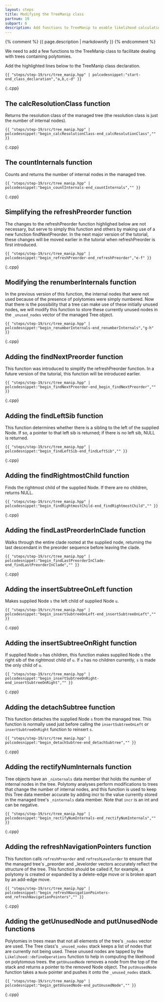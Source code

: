 ```yaml
---
layout: steps
title: Modifying the TreeManip class
partnum: 19
subpart: 6
description: Add functions to TreeManip to enable likelihood calculation on polytomous trees.
---
```

{% comment %}
{{ page.description | markdownify }}
{% endcomment %}

We need to add a few functions to the TreeManip class to facilitate dealing with trees containing polytomies.

Add the highlighted lines below to the TreeManip class declaration.
~~~~~~
{{ "steps/step-19/src/tree_manip.hpp" | polcodesnippet:"start-end_class_declaration","a,b,c-d" }}
~~~~~~
{:.cpp}

## The calcResolutionClass function

Returns the resolution class of the managed tree (the resolution class is just the number of internal nodes).
~~~~~~
{{ "steps/step-19/src/tree_manip.hpp" | polcodesnippet:"begin_calcResolutionClass-end_calcResolutionClass","" }}
~~~~~~
{:.cpp}

## The countInternals function

Counts and returns the number of internal nodes in the managed tree.
~~~~~~
{{ "steps/step-19/src/tree_manip.hpp" | polcodesnippet:"begin_countInternals-end_countInternals","" }}
~~~~~~
{:.cpp}

## Simplifying the refreshPreorder function

The changes to the refreshPreorder function highlighed below are not necessary, but serve to simply this function and others by making use of a new function findNextPreorder. In the next major version of the tutorial, these changes will be moved earlier in the tutorial when refreshPreorder is first introduced.
~~~~~~
{{ "steps/step-19/src/tree_manip.hpp" | polcodesnippet:"begin_refreshPreorder-end_refreshPreorder","e-f" }}
~~~~~~
{:.cpp}

## Modifying the renumberInternals function

In the previous version of this function, the internal nodes that were not used because of the presence of polytomies were simply numbered. Now that there is the possibility that a tree can make use of these initially unused nodes, we will modify this function to store these currently unused nodes in the `_unused_nodes` vector of the managed Tree object. 
~~~~~~
{{ "steps/step-19/src/tree_manip.hpp" | polcodesnippet:"begin_renumberInternals-end_renumberInternals","g-h" }}
~~~~~~
{:.cpp}

## Adding the findNextPreorder function

This function was introduced to simplify the refreshPreorder function. In a future version of the tutorial, this function will be introduced earlier.
~~~~~~
{{ "steps/step-19/src/tree_manip.hpp" | polcodesnippet:"begin_findNextPreorder-end_begin_findNextPreorder","" }}
~~~~~~
{:.cpp}

## Adding the findLeftSib function

This function determines whether there is a sibling to the left of the supplied Node. If so, a pointer to that left sib is returned; if there is no left sib, NULL is returned.
~~~~~~
{{ "steps/step-19/src/tree_manip.hpp" | polcodesnippet:"begin_findLeftSib-end_findLeftSib","" }}
~~~~~~
{:.cpp}

## Adding the findRightmostChild function

Finds the rightmost child of the supplied Node. If there are no children, returns NULL.
~~~~~~
{{ "steps/step-19/src/tree_manip.hpp" | polcodesnippet:"begin_findRightmostChild-end_findRightmostChild","" }}
~~~~~~
{:.cpp}

## Adding the findLastPreorderInClade function

Walks through the entire clade rooted at the supplied node, returning the last descendant in the preorder sequence before leaving the clade.
~~~~~~
{{ "steps/step-19/src/tree_manip.hpp" | polcodesnippet:"begin_findLastPreorderInClade-end_findLastPreorderInClade","" }}
~~~~~~
{:.cpp}

## Adding the insertSubtreeOnLeft function

Makes supplied Node `s` the left child of supplied Node `u`.
~~~~~~
{{ "steps/step-19/src/tree_manip.hpp" | polcodesnippet:"begin_insertSubtreeOnLeft-end_insertSubtreeOnLeft","" }}
~~~~~~
{:.cpp}

## Adding the insertSubtreeOnRight function

If supplied Node `u` has children, this function makes supplied Node `s` the right sib of the rightmost child of `u`. If `u` has no children currently, `s` is made the only child of `u`.
~~~~~~
{{ "steps/step-19/src/tree_manip.hpp" | polcodesnippet:"begin_insertSubtreeOnRight-end_insertSubtreeOnRight","" }}
~~~~~~
{:.cpp}

## Adding the detachSubtree function

This function detaches the supplied Node `s` from the managed tree. This function is normally used just before calling the `insertSubtreeOnLeft` or `insertSubtreeOnRight` function to reinsert `s`.
~~~~~~
{{ "steps/step-19/src/tree_manip.hpp" | polcodesnippet:"begin_detachSubtree-end_detachSubtree","" }}
~~~~~~
{:.cpp}

## Adding the rectifyNumInternals function

Tree objects have an `_ninternals` data member that holds the number of internal nodes in the tree. Polytomy analyses perform modifications to trees that change the number of internal nodes, and this function is used to keep this Tree data member accurate by adding incr to the value currently stored in the managed tree's `_ninternals` data member. Note that `incr` is an int and can be negative.
~~~~~~
{{ "steps/step-19/src/tree_manip.hpp" | polcodesnippet:"begin_rectifyNumInternals-end_rectifyNumInternals","" }}
~~~~~~
{:.cpp}

## Adding the refreshNavigationPointers function

This function calls `refreshPreorder` and `refreshLevelorder` to ensure that the managed tree's _preorder and _levelorder vectors accurately reflect the structure of the tree. This function should be called if, for example, a polytomy is created or expanded by a delete-edge move or is broken apart by an add-edge move.
~~~~~~
{{ "steps/step-19/src/tree_manip.hpp" | polcodesnippet:"begin_refreshNavigationPointers-end_refreshNavigationPointers","" }}
~~~~~~
{:.cpp}

## Adding the getUnusedNode and putUnusedNode functions

Polytomies in trees mean that not all elements of the tree's `_nodes` vector are used. The Tree class's `_unused_nodes` stack keeps a list of nodes that are currently not being used. These unused nodes are tapped by the `Likelihood::defineOperations` function to help in computing the likelihood on polytomous trees. the `getUnusedNode` removes a node from the top of the stack and returns a pointer to the removed Node object. The `putUnusedNode` function takes a `Node` pointer and pushes it onto the `_unused_nodes` stack.
~~~~~~
{{ "steps/step-19/src/tree_manip.hpp" | polcodesnippet:"begin_getUnusedNode-end_putUnusedNode","" }}
~~~~~~
{:.cpp}


